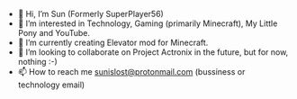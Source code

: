 - 👋 Hi, I’m Sun (Formerly SuperPlayer56)
- 👀 I’m interested in Technology, Gaming (primarily Minecraft), My Little Pony and YouTube.
- 🌱 I’m currently creating Elevator mod for Minecraft. 
- 💞️ I’m looking to collaborate on Project Actronix in the future, but for now, nothing :-)
- 📫 How to reach me sunislost@protonmail.com (bussiness or technology email)

<!---
ItsSun/Project_Actronix is a ✨ special ✨ repository because its a fork of OpenShot Video Editor and I want it to have similar look to Windows Movie Maker,
but with more modern and old but useful features,
I want it to be a complete video production and video creation package,
something like blender, but targeted towards YouTubers.
--->
